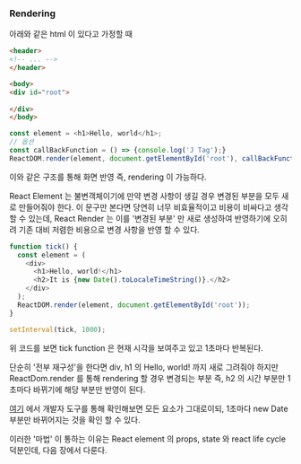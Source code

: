 ### Rendering

아래와 같은 html 이 있다고 가정할 때 

```html
<header>
<!-- ... -->
</header>

<body>
<div id="root">
  
</div>
</body>
```

```javascript
const element = <h1>Hello, world</h1>;
// 옵션
const callBackFunction = () => {console.log('J Tag');}
ReactDOM.render(element, document.getElementById('root'), callBackFunction());
```

이와 같은 구조를 통해 화면 반영 즉, rendering 이 가능하다.

React Element 는 불변객체이기에 만약 변경 사항이 생길 경우 변경된 부분을 모두 새로 만들어줘야 한다.
이 문구만 본다면 당연히 너무 비효율적이고 비용이 비싸다고 생각 할 수 있는데, React Render 는 이를 '변경된 부분' 만 새로 생성하여 반영하기에 오히려 기존 대비 저렴한 비용으로
변경 사항을 반영 할 수 있다.

```javascript
function tick() {
  const element = (
    <div>
      <h1>Hello, world!</h1>
      <h2>It is {new Date().toLocaleTimeString()}.</h2>
    </div>
  );
  ReactDOM.render(element, document.getElementById('root'));
}

setInterval(tick, 1000);
```

위 코드를 보면 tick function 은 현재 시각을 보여주고 있고 1초마다 반복된다.

단순히 '전부 재구성'을 한다면 div, h1 의 Hello, world! 까지 새로 그려줘야 하지만 ReactDom.render 를 통해
rendering 할 경우 변경되는 부분 즉, h2 의 시간 부분만 1초마다 바뀌기에 해당 부분만 반영이 된다.

[여기](https://ko.reactjs.org/redirect-to-codepen/rendering-elements/update-rendered-element) 에서 개발자 도구를 통해 확인해보면
모든 요소가 그대로이되, 1초마다 new Date 부분만 바뀌어지는 것을 확인 할 수 있다.

이러한 '마법' 이 통하는 이유는 React element 의 props, state 와 react life cycle 덕분인데, 다음 장에서 다룬다.